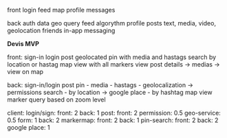 front
  login
  feed
  map
  profile
  messages

back
  auth
  data geo query
  feed algorythm
  profile
    posts
      text, media, video, geolocation
    friends
  in-app messaging


**Devis MVP**

front:
  sign-in
  login
  post geolocated pin with media and hastags
  search by location or hastag
  map view with all markers
  view post details
    -> medias
    -> view on map

back:
  sign-in/login
  post pin
    - media
    - hastags
    - geolocalization
    -> permissions
  search
    - by location
      -> google place
    - by hashtag
  map view marker query based on zoom level

client:
  login/sign:
    front: 2
    back: 1
  post:
    front: 2
      permission: 0.5
      geo-service: 0.5
      form: 1
    back: 2
  markermap:
    front: 2
    back: 1
  pin-search:
    front: 2
    back: 2
    google place: 1

